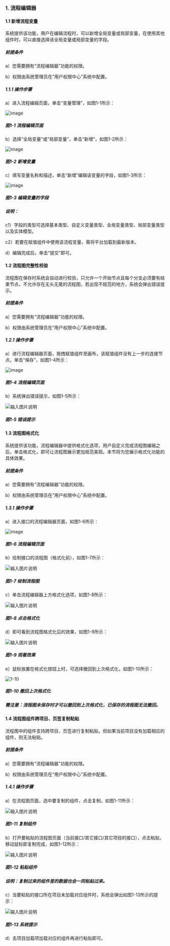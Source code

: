 ### 1. 流程编辑器

#### 1.1 新增流程变量

系统提供该功能，用户在编辑流程时，可以新增全局变量或局部变量，在使用其他组件时，可以直接选择该全局变量或局部变量的字段。

##### 前提条件

a）您需要拥有“流程编辑器”功能的权限。

b）权限由系统管理员在“用户权限中心”系统中配置。

##### 1.1.1 操作步骤

a）进入流程编辑页面，单击“变量管理”，如图1-1所示：

![image](https://user-images.githubusercontent.com/79617492/172579120-1f6c3f8f-11c3-4eec-bc7e-89e1b2dcb18c.png)

##### 图1-1 流程编辑页面

b）选择“全局变量”或“局部变量”，单击“新增”，如图1-2所示：

![image](https://user-images.githubusercontent.com/79617492/172580089-7b3a8aed-d7be-46f5-b22d-fb8059dce28c.png)

##### 图1-2 新增变量

c）填写变量名称和描述，单击“新增”编辑该变量的字段，如图1-3所示：

![image](https://user-images.githubusercontent.com/79617492/172580127-92975c5b-4fd7-4843-afd7-d029b3896b57.png)

##### 图1-3 编辑变量的字段

##### 说明：

c1）字段的类型可选择基本类型、自定义变量类型、全局变量类型、局部变量类型以及实体模型。

c2）若要在赋值组件中使用该流程变量，需将平台加载到最新版本。

d）编辑完成后，单击“提交”即可。

#### 1.2 流程图完整性校验

流程图在保存时系统会自动进行校验，只允许一个开始节点且每个分支必须要有结束节点，不允许存在无头无尾的流程图，若出现不规范的地方，系统会弹出错误提示。

##### 前提条件

a）您需要拥有“流程编辑器”功能的权限。

b）权限由系统管理员在“用户权限中心”系统中配置。

##### 1.2.1 操作步骤

a）进行流程编辑器页面，拖拽赋值组件至画布，该赋值组件没有上一步的连接节点，单击“保存”，如图1-4所示：

![image](https://user-images.githubusercontent.com/79617492/172580213-e76aeada-eeef-47ea-b833-1303c32c8004.png)

##### 图1-4 流程编辑页面

b）系统弹出错误提示，如图1-5所示：

![输入图片说明](../../../images/SoFlu%EF%BC%88%E5%90%8E%E7%AB%AF%EF%BC%89%E5%BC%80%E5%8F%91%E5%B9%B3%E5%8F%B0/SoFlu%EF%BC%88%E5%90%8E%E7%AB%AF%EF%BC%89%E5%9F%BA%E7%A1%80%E6%93%8D%E4%BD%9C%E6%8C%87%E5%8D%97/23.%20%E6%B5%81%E7%A8%8B%E7%BC%96%E8%BE%91%E5%99%A8/1-5.png)

##### 图1-5 错误提示

#### 1.3 流程图格式化

系统提供该功能，流程编辑器中提供格式化选项，用户自定义完成流程图编辑之后，单击格式化，即可让流程图展示更加规范美观。本节将为您展示格式化功能的具体效果。

##### 前提条件

a）您需要拥有“流程编辑器”功能的权限。

b）权限由系统管理员在“用户权限中心”系统中配置。

##### 1.3.1 操作步骤

a）进入接口的流程编辑器页面，如图1-6所示：

![image](https://user-images.githubusercontent.com/79617492/172582315-987a6dbc-b7e0-44dd-a10a-a588ce1d52a5.png)

##### 图1-6 流程编辑页面

b）绘制接口的流程图（格式化前），如图1-7所示：

![输入图片说明](../../../images/SoFlu%EF%BC%88%E5%90%8E%E7%AB%AF%EF%BC%89%E5%BC%80%E5%8F%91%E5%B9%B3%E5%8F%B0/SoFlu%EF%BC%88%E5%90%8E%E7%AB%AF%EF%BC%89%E5%9F%BA%E7%A1%80%E6%93%8D%E4%BD%9C%E6%8C%87%E5%8D%97/23.%20%E6%B5%81%E7%A8%8B%E7%BC%96%E8%BE%91%E5%99%A8/1-7.png)

##### 图1-7 绘制流程图

c）单击流程编辑器上方格式化选项，如图1-8所示：

![输入图片说明](../../../images/SoFlu%EF%BC%88%E5%90%8E%E7%AB%AF%EF%BC%89%E5%BC%80%E5%8F%91%E5%B9%B3%E5%8F%B0/SoFlu%EF%BC%88%E5%90%8E%E7%AB%AF%EF%BC%89%E5%9F%BA%E7%A1%80%E6%93%8D%E4%BD%9C%E6%8C%87%E5%8D%97/23.%20%E6%B5%81%E7%A8%8B%E7%BC%96%E8%BE%91%E5%99%A8/1-8.png)

##### 图1-8 点击格式化

d）即可看到流程图格式化后的效果，如图1-9所示：

![输入图片说明](../../../images/SoFlu%EF%BC%88%E5%90%8E%E7%AB%AF%EF%BC%89%E5%BC%80%E5%8F%91%E5%B9%B3%E5%8F%B0/SoFlu%EF%BC%88%E5%90%8E%E7%AB%AF%EF%BC%89%E5%9F%BA%E7%A1%80%E6%93%8D%E4%BD%9C%E6%8C%87%E5%8D%97/23.%20%E6%B5%81%E7%A8%8B%E7%BC%96%E8%BE%91%E5%99%A8/1-9.png)

##### 图1-9 观看效果

e）鼠标放置在格式化按钮上时，可选择撤回到上次格式化，如图1-10所示：

![1-10](https://www.feisuanyz.com/fsimage/zc-image/liuchengbianji/geshihua_4.png)

##### 图1-10 撤回上次格式化

##### 需注意：流程图未保存时才可以撤回到上次格式化，已保存的流程图无法撤回。

#### 1.4 流程图组件跨项目、页签复制粘贴

流程图中的组件支持跨项目、页签进行复制粘贴，但如果当前项目没有加载相应的组件，则无法粘贴。

##### 前提条件

a）您需要拥有“流程编辑器”功能的权限。

b）权限由系统管理员在“用户权限中心”系统中配置。

##### 1.4.1 操作步骤

a）在流程图页面，选中要复制的组件，点击复制，如图1-11所示：

![输入图片说明](../../../images/SoFlu%EF%BC%88%E5%90%8E%E7%AB%AF%EF%BC%89%E5%BC%80%E5%8F%91%E5%B9%B3%E5%8F%B0/SoFlu%EF%BC%88%E5%90%8E%E7%AB%AF%EF%BC%89%E5%9F%BA%E7%A1%80%E6%93%8D%E4%BD%9C%E6%8C%87%E5%8D%97/23.%20%E6%B5%81%E7%A8%8B%E7%BC%96%E8%BE%91%E5%99%A8/1-11.png)

##### 图1-11 复制组件

b）打开要粘贴的流程图页面（当前接口/其它接口/其它项目的接口），点击粘贴，移动鼠标即复制完成，如图1-12所示：

![输入图片说明](../../../images/SoFlu%EF%BC%88%E5%90%8E%E7%AB%AF%EF%BC%89%E5%BC%80%E5%8F%91%E5%B9%B3%E5%8F%B0/SoFlu%EF%BC%88%E5%90%8E%E7%AB%AF%EF%BC%89%E5%9F%BA%E7%A1%80%E6%93%8D%E4%BD%9C%E6%8C%87%E5%8D%97/23.%20%E6%B5%81%E7%A8%8B%E7%BC%96%E8%BE%91%E5%99%A8/1-12.png)

##### 图1-12 粘贴组件

##### 说明：复制过来的组件里的数据也会一同粘贴过来。

c）当要粘贴的接口所在项目未加载对应组件时，系统会弹出如图1-13所示的提示：

![输入图片说明](../../../images/SoFlu%EF%BC%88%E5%90%8E%E7%AB%AF%EF%BC%89%E5%BC%80%E5%8F%91%E5%B9%B3%E5%8F%B0/SoFlu%EF%BC%88%E5%90%8E%E7%AB%AF%EF%BC%89%E5%9F%BA%E7%A1%80%E6%93%8D%E4%BD%9C%E6%8C%87%E5%8D%97/23.%20%E6%B5%81%E7%A8%8B%E7%BC%96%E8%BE%91%E5%99%A8/1-13.png)

##### 图1-13 系统提示

d）去项目加载项加载对应的组件再进行粘贴即可。
